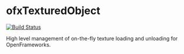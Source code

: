 # ofxTexturedObject

[![Build Status](https://travis-ci.org/armadillu/ofxTexturedObject.svg?branch=master)](https://travis-ci.org/armadillu/ofxTexturedObject)

High level management of on-the-fly texture loading and unloading for OpenFrameworks.
